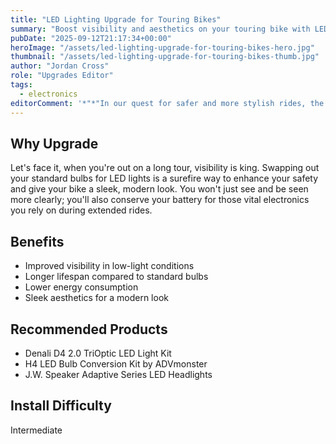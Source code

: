 ```yaml
---
title: "LED Lighting Upgrade for Touring Bikes"
summary: "Boost visibility and aesthetics on your touring bike with LED lights."
pubDate: "2025-09-12T21:17:34+00:00"
heroImage: "/assets/led-lighting-upgrade-for-touring-bikes-hero.jpg"
thumbnail: "/assets/led-lighting-upgrade-for-touring-bikes-thumb.jpg"
author: "Jordan Cross"
role: "Upgrades Editor"
tags:
  - electronics
editorComment: '*"*"In our quest for safer and more stylish rides, the integration of LED lights on touring bikes is a game-changer, proving that visibility and aesthetics can indeed pedal in perfect harmony."*"*'
---
```


<h2>Why Upgrade</h2>
<p>Let's face it, when you're out on a long tour, visibility is king. Swapping out your standard bulbs for LED lights is a surefire way to enhance your safety and give your bike a sleek, modern look. You won't just see and be seen more clearly; you'll also conserve your battery for those vital electronics you rely on during extended rides.</p>
<h2>Benefits</h2>
<ul>
  <li>Improved visibility in low-light conditions</li>
  <li>Longer lifespan compared to standard bulbs</li>
  <li>Lower energy consumption</li>
  <li>Sleek aesthetics for a modern look</li>
</ul>
<h2>Recommended Products</h2>
<ul>
  <li>Denali D4 2.0 TriOptic LED Light Kit</li>
  <li>H4 LED Bulb Conversion Kit by ADVmonster</li>
  <li>J.W. Speaker Adaptive Series LED Headlights</li>
</ul>
<h2>Install Difficulty</h2>
<p>Intermediate</p>
